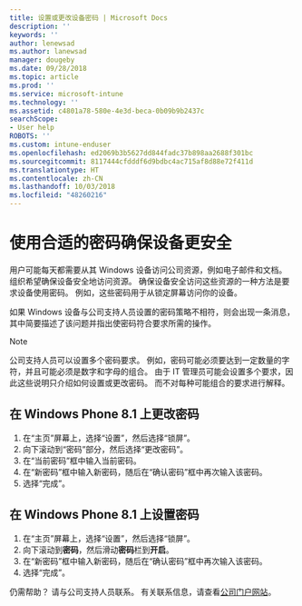 ```yaml
---
title: 设置或更改设备密码 | Microsoft Docs
description: ''
keywords: ''
author: lenewsad
ms.author: lanewsad
manager: dougeby
ms.date: 09/28/2018
ms.topic: article
ms.prod: ''
ms.service: microsoft-intune
ms.technology: ''
ms.assetid: c4801a78-580e-4e3d-beca-0b09b9b2437c
searchScope:
- User help
ROBOTS: ''
ms.custom: intune-enduser
ms.openlocfilehash: ed2069b3b5627dd844fadc37b898aa2688f301bc
ms.sourcegitcommit: 8117444cfdddf6d9bdbc4ac715af8d88e72f411d
ms.translationtype: HT
ms.contentlocale: zh-CN
ms.lasthandoff: 10/03/2018
ms.locfileid: "48260216"
---
```

# <a name="make-your-device-safer-with-the-right-password"></a>使用合适的密码确保设备更安全

用户可能每天都需要从其 Windows 设备访问公司资源，例如电子邮件和文档。 组织希望确保设备安全地访问资源。 确保设备安全访问这些资源的一种方法是要求设备使用密码。 例如，这些密码用于从锁定屏幕访问你的设备。

如果 Windows 设备与公司支持人员设置的密码策略不相符，则会出现一条消息，其中简要描述了该问题并指出使密码符合要求所需的操作。

> [!Note]
> 公司支持人员可以设置多个密码要求。 例如，密码可能必须要达到一定数量的字符，并且可能必须是数字和字母的组合。 由于 IT 管理员可能会设置多个要求，因此这些说明只介绍如何设置或更改密码。 而不对每种可能组合的要求进行解释。

## <a name="to-change-your-password-on-windows-phone-81"></a>在 Windows Phone 8.1 上更改密码

1. 在“主页”屏幕上，选择“设置”，然后选择“锁屏”。
2. 向下滚动到“密码”部分，然后选择“更改密码”。
3. 在“当前密码”框中输入当前密码。
4. 在“新密码”框中输入新密码，随后在“确认密码”框中再次输入该密码。
4. 选择“完成”。

## <a name="to-set-your-password-on-windows-phone-81"></a>在 Windows Phone 8.1 上设置密码

1. 在“主页”屏幕上，选择“设置”，然后选择“锁屏”。
2. 向下滚动到**密码**，然后滑动**密码**栏到**开启**。
3. 在“新密码”框中输入新密码，随后在“确认密码”框中再次输入该密码。
4. 选择“完成”。

仍需帮助？ 请与公司支持人员联系。 有关联系信息，请查看[公司门户网站](https://go.microsoft.com/fwlink/?linkid=2010980)。
